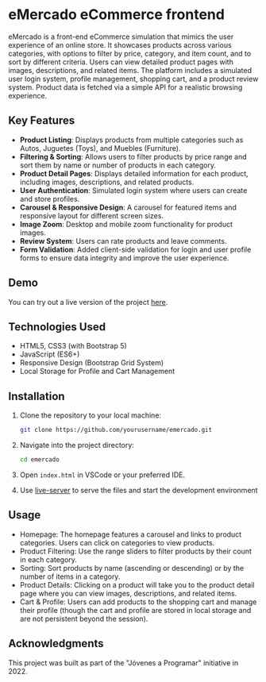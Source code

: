 # eMercado eCommerce frontend

eMercado is a front-end eCommerce simulation that mimics the user experience of an online store. It showcases products across various categories, with options to filter by price, category, and item count, and to sort by different criteria. Users can view detailed product pages with images, descriptions, and related items. The platform includes a simulated user login system, profile management, shopping cart, and a product review system. Product data is fetched via a simple API for a realistic browsing experience.


## Key Features

- **Product Listing**: Displays products from multiple categories such as Autos, Juguetes (Toys), and Muebles (Furniture).
- **Filtering & Sorting**: Allows users to filter products by price range and sort them by name or number of products in each category.
- **Product Detail Pages**: Displays detailed information for each product, including images, descriptions, and related products.
- **User Authentication**: Simulated login system where users can create and store profiles.
- **Carousel & Responsive Design**: A carousel for featured items and responsive layout for different screen sizes.
- **Image Zoom**: Desktop and mobile zoom functionality for product images.
- **Review System**: Users can rate products and leave comments.
- **Form Validation**: Added client-side validation for login and user profile forms to ensure data integrity and improve the user experience.

## Demo

You can try out a live version of the project [here](https://ignatiosdev.github.io/eMercado-ecommerce-frontend/).

## Technologies Used

- HTML5, CSS3 (with Bootstrap 5)
- JavaScript (ES6+)
- Responsive Design (Bootstrap Grid System)
- Local Storage for Profile and Cart Management

## Installation

1. Clone the repository to your local machine:

   ```bash
   git clone https://github.com/yourusername/emercado.git
2. Navigate into the project directory:
   
   ```bash
   cd emercado
3. Open `index.html` in VSCode or your preferred IDE.
4. Use [live-server](https://marketplace.visualstudio.com/items?itemName=ritwickdey.LiveServer) to serve the files and start the development environment

## Usage

- Homepage: The homepage features a carousel and links to product categories. Users can click on categories to view products.
- Product Filtering: Use the range sliders to filter products by their count in each category.
- Sorting: Sort products by name (ascending or descending) or by the number of items in a category.
- Product Details: Clicking on a product will take you to the product detail page where you can view images, descriptions, and related items.
- Cart & Profile: Users can add products to the shopping cart and manage their profile (though the cart and profile are stored in local storage and are not persistent beyond the session).


## Acknowledgments
This project was built as part of the "Jóvenes a Programar" initiative in 2022.
